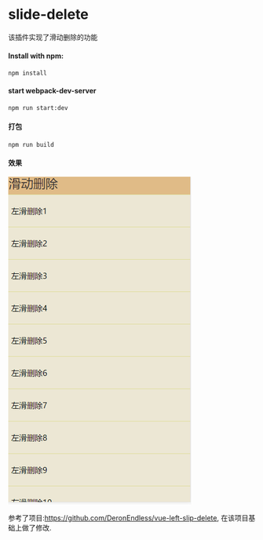 # slide-delete
该插件实现了滑动删除的功能
#### Install with npm: 
    npm install
#### start webpack-dev-server
    npm run start:dev
#### 打包
    npm run build
#### 效果
![image](https://github.com/KuangPF/Web-Plugin/blob/master/static/index/slide-delete.gif)


参考了项目:https://github.com/DeronEndless/vue-left-slip-delete, 在该项目基础上做了修改.

